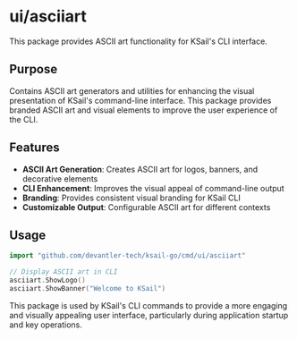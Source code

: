 # ui/asciiart

This package provides ASCII art functionality for KSail's CLI interface.

## Purpose

Contains ASCII art generators and utilities for enhancing the visual presentation of KSail's command-line interface. This package provides branded ASCII art and visual elements to improve the user experience of the CLI.

## Features

- **ASCII Art Generation**: Creates ASCII art for logos, banners, and decorative elements
- **CLI Enhancement**: Improves the visual appeal of command-line output
- **Branding**: Provides consistent visual branding for KSail CLI
- **Customizable Output**: Configurable ASCII art for different contexts

## Usage

```go
import "github.com/devantler-tech/ksail-go/cmd/ui/asciiart"

// Display ASCII art in CLI
asciiart.ShowLogo()
asciiart.ShowBanner("Welcome to KSail")
```

This package is used by KSail's CLI commands to provide a more engaging and visually appealing user interface, particularly during application startup and key operations.